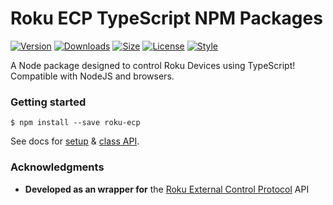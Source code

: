 # Roku ECP TypeScript NPM Packages

[![Version](https://img.shields.io/npm/v/roku-ecp)](https://www.npmjs.com/package/roku-ecp)
[![Downloads](https://img.shields.io/npm/dt/roku-ecp)](https://www.npmjs.com/package/roku-ecp)
[![Size](https://img.shields.io/bundlephobia/minzip/roku-ecp?label=size)](https://bundlephobia.com/result?p=roku-ecp)
[![License](https://img.shields.io/github/license/zakwht/roku?color=089)](./LICENSE)
[![Style](https://img.shields.io/badge/code_style-prettier-ff69b4.svg?style=flat)](https://github.com/prettier/prettier)

A Node package designed to control Roku Devices using TypeScript! Compatible with NodeJS and browsers.

### Getting started
```
$ npm install --save roku-ecp
```
See docs for [setup](https://github.com/zakwht/roku/docs/setup.md) & [class API](https://github.com/zakwht/roku/docs/api.md).

### Acknowledgments
* __Developed as an wrapper for__ the [Roku External Control Protocol](https://developer.roku.com/en-ca/docs/developer-program/debugging/external-control-api.md) API